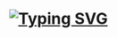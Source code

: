 # [![Typing SVG](https://readme-typing-svg.demolab.com?font=JetBrains+Mono&pause=1000&width=435&lines=%7B_ABOUT_ME_%7D)](https://git.io/typing-svg)

<!--
**tripl3sphere/tripl3sphere** is a ✨ _special_ ✨ repository because its `README.md` (this file) appears on your GitHub profile.

Here are some ideas to get you started:

- 🔭 I’m currently working on ...
- 🌱 I’m currently learning ...
- 👯 I’m looking to collaborate on ...
- 🤔 I’m looking for help with ...
- 💬 Ask me about ...
- 📫 How to reach me: ...
- 😄 Pronouns: ...
- ⚡ Fun fact: ...
-->

